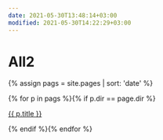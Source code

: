 ```yaml
---
date: 2021-05-30T13:48:14+03:00
modified: 2021-05-30T14:22:29+03:00
---
```


# All2

{% assign pags = site.pages | sort: 'date' %}

<div id="navigation">
{% for p in pags %}{% if p.dir == page.dir %}
<p><a href="{{ p.url }}">{{ p.title }}</a> </p>
{% endif %}{% endfor %}
</div>
